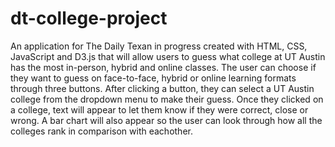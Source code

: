 # dt-college-project
An application for The Daily Texan in progress created with HTML, CSS, JavaScript and D3.js that will allow users to guess what college at UT Austin has the most in-person, hybrid and online classes. The user can choose if they want to guess on face-to-face, hybrid or online learning formats through three buttons. After clicking a button, they can select a UT Austin college from the dropdown menu to make their guess. Once they clicked on a college, text will appear to let them know if they were correct, close or wrong. A bar chart will also appear so the user can look through how all the colleges rank in comparison with eachother. 

